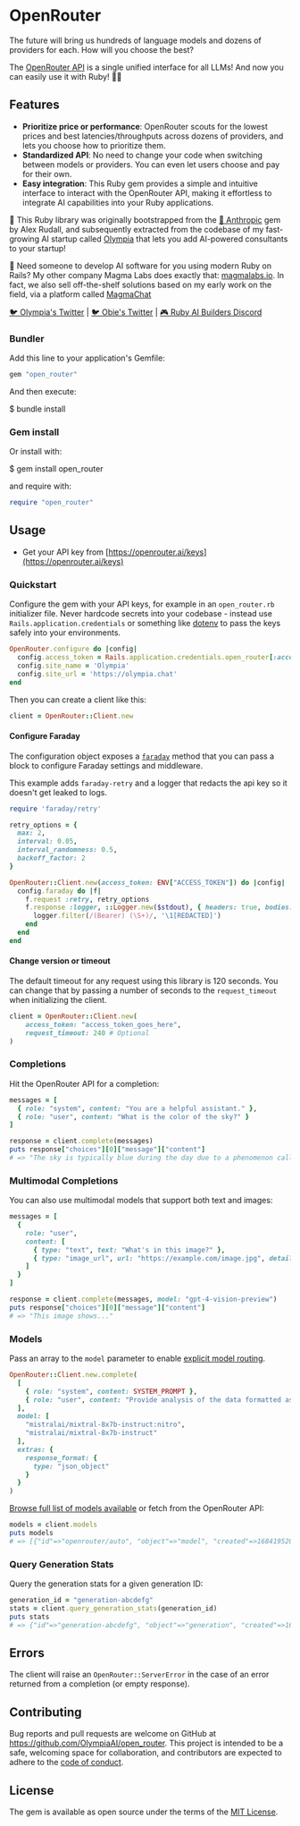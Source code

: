 # OpenRouter

The future will bring us hundreds of language models and dozens of providers for each. How will you choose the best?

The [OpenRouter API](https://openrouter.ai/docs) is a single unified interface for all LLMs! And now you can easily use it with Ruby! 🤖🌌

## Features

- **Prioritize price or performance**: OpenRouter scouts for the lowest prices and best latencies/throughputs across dozens of providers, and lets you choose how to prioritize them.
- **Standardized API**: No need to change your code when switching between models or providers. You can even let users choose and pay for their own.
- **Easy integration**: This Ruby gem provides a simple and intuitive interface to interact with the OpenRouter API, making it effortless to integrate AI capabilities into your Ruby applications.

👬 This Ruby library was originally bootstrapped from the [🤖 Anthropic](https://github.com/alexrudall/anthropic) gem by Alex Rudall, and subsequently extracted from the codebase of my fast-growing AI startup called [Olympia](https://olympia.chat?utm_source=open_router_gem&utm_medium=github) that lets you add AI-powered consultants to your startup!

🚢 Need someone to develop AI software for you using modern Ruby on Rails? My other company Magma Labs does exactly that: [magmalabs.io](https://www.magmalabs.io/?utm_source=open_router_gem&utm_medium=github). In fact, we also sell off-the-shelf solutions based on my early work on the field, via a platform called [MagmaChat](https://magmachat.ai?utm_source=open_router_gem&utm_medium=github)


[🐦 Olympia's Twitter](https://twitter.com/OlympiaChat) | [🐦 Obie's Twitter](https://twitter.com/OlympiaChat) | [🎮 Ruby AI Builders Discord](https://discord.gg/k4Uc224xVD)

### Bundler

Add this line to your application's Gemfile:

```ruby
gem "open_router"
```

And then execute:

$ bundle install

### Gem install

Or install with:

$ gem install open_router

and require with:

```ruby
require "open_router"
```

## Usage

- Get your API key from [https://openrouter.ai/keys](https://openrouter.ai/keys)

### Quickstart

Configure the gem with your API keys, for example in an `open_router.rb` initializer file. Never hardcode secrets into your codebase - instead use `Rails.application.credentials` or something like [dotenv](https://github.com/motdotla/dotenv) to pass the keys safely into your environments.

```ruby
OpenRouter.configure do |config|
  config.access_token = Rails.application.credentials.open_router[:access_token]
  config.site_name = 'Olympia'
  config.site_url = 'https://olympia.chat'
end
```

Then you can create a client like this:

```ruby
client = OpenRouter::Client.new
```

#### Configure Faraday

The configuration object exposes a [`faraday`](https://github.com/lostisland/faraday-retry) method that you can pass a block to configure Faraday settings and middleware.

This example adds `faraday-retry` and a logger that redacts the api key so it doesn't get leaked to logs.

```ruby
require 'faraday/retry'

retry_options = {
  max: 2,
  interval: 0.05,
  interval_randomness: 0.5,
  backoff_factor: 2
}

OpenRouter::Client.new(access_token: ENV["ACCESS_TOKEN"]) do |config|
  config.faraday do |f|
    f.request :retry, retry_options
    f.response :logger, ::Logger.new($stdout), { headers: true, bodies: true, errors: true } do |logger|
      logger.filter(/(Bearer) (\S+)/, '\1[REDACTED]')
    end
  end
end
```

#### Change version or timeout

The default timeout for any request using this library is 120 seconds. You can change that by passing a number of seconds to the `request_timeout` when initializing the client.

```ruby
client = OpenRouter::Client.new(
    access_token: "access_token_goes_here",
    request_timeout: 240 # Optional
)
```

### Completions

Hit the OpenRouter API for a completion:

```ruby
messages = [
  { role: "system", content: "You are a helpful assistant." },
  { role: "user", content: "What is the color of the sky?" }
]

response = client.complete(messages)
puts response["choices"][0]["message"]["content"]
# => "The sky is typically blue during the day due to a phenomenon called Rayleigh scattering. Sunlight..."
```

### Multimodal Completions

You can also use multimodal models that support both text and images:

```ruby
messages = [
  {
    role: "user",
    content: [
      { type: "text", text: "What's in this image?" },
      { type: "image_url", url: "https://example.com/image.jpg", detail: "high" }
    ]
  }
]

response = client.complete(messages, model: "gpt-4-vision-preview")
puts response["choices"][0]["message"]["content"]
# => "This image shows..."
```

### Models

Pass an array to the `model` parameter to enable [explicit model routing](https://openrouter.ai/docs#model-routing).

```ruby
OpenRouter::Client.new.complete(
  [
    { role: "system", content: SYSTEM_PROMPT },
    { role: "user", content: "Provide analysis of the data formatted as JSON:" }
  ],
  model: [
    "mistralai/mixtral-8x7b-instruct:nitro",
    "mistralai/mixtral-8x7b-instruct"
  ],
  extras: {
    response_format: {
      type: "json_object"
    }
  }
)
```

[Browse full list of models available](https://openrouter.ai/models) or fetch from the OpenRouter API:

```ruby
models = client.models
puts models
# => [{"id"=>"openrouter/auto", "object"=>"model", "created"=>1684195200, "owned_by"=>"openrouter", "permission"=>[], "root"=>"openrouter", "parent"=>nil}, ...]
```

### Query Generation Stats

Query the generation stats for a given generation ID:

```ruby
generation_id = "generation-abcdefg"
stats = client.query_generation_stats(generation_id)
puts stats
# => {"id"=>"generation-abcdefg", "object"=>"generation", "created"=>1684195200, "model"=>"openrouter/auto", "usage"=>{"prompt_tokens"=>10, "completion_tokens"=>50, "total_tokens"=>60}, "cost"=>0.0006}
```

## Errors

The client will raise an `OpenRouter::ServerError` in the case of an error returned from a completion (or empty response).

## Contributing

Bug reports and pull requests are welcome on GitHub at <https://github.com/OlympiaAI/open_router>. This project is intended to be a safe, welcoming space for collaboration, and contributors are expected to adhere to the [code of conduct](https://github.com/OlympiaAI/open_router/blob/main/CODE_OF_CONDUCT.md).

## License

The gem is available as open source under the terms of the [MIT License](https://opensource.org/licenses/MIT).